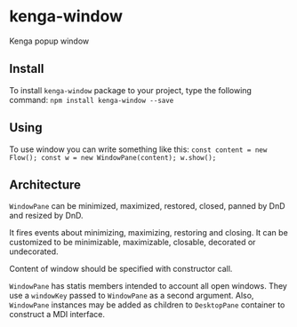 # kenga-window
Kenga popup window

## Install
To install `kenga-window` package to your project, type the following command:
`npm install kenga-window --save`

## Using
To use window you can write something like this: `const content = new Flow(); const w = new WindowPane(content); w.show();`

## Architecture
`WindowPane` can be minimized, maximized, restored, closed, panned by DnD and resized by DnD.

It fires events about minimizing, maximizing, restoring and closing.
It can be customized to be minimizable, maximizable, closable, decorated or undecorated.

Content of window should be specified with constructor call.

`WindowPane` has statis members intended to account all open windows. They use a `windowKey` passed to `WindowPane` as a second argument.
Also, `WindowPane` instances may be added as children to `DesktopPane` container to construct a MDI interface.
